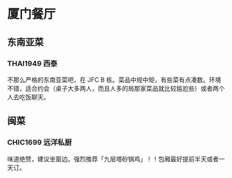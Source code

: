 # 厦门餐厅

## 东南亚菜

### THAI1949 西泰

不那么严格的东南亚菜吧，在 JFC B 栋。菜品中规中矩，有些菜有点凑数。环境不错，适合约会（桌子大多两人，而且人多的局那家菜品就比较尴尬些）或者两个人去吃饭聊天。

## 闽菜

### CHIC1699 远洋私厨

味道绝赞，建议坐窗边。强烈推荐「九层塔砂锅鸡」！！包厢最好提前半天或者一天订。
